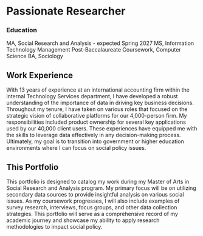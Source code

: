 # Passionate Researcher

### Education
MA, Social Research and Analysis - expected Spring 2027
MS, Information Technology Management
Post-Baccalaureate Coursework, Computer Science
BA, Sociology

## Work Experience
With 13 years of experience at an international accounting firm within the internal Technology Services department, I have developed a robust understanding of the importance of data in driving key business decisions. Throughout my tenure, I have taken on various roles that focused on the strategic vision of collaborative platforms for our 4,000-person firm. My responsibilities included product ownership for several key applications used by our 40,000 client users. These experiences have equipped me with the skills to leverage data effectively in any decision-making process. Ultimately, my goal is to transition into government or higher education environments where I can focus on social policy issues.

## This Portfolio
This portfolio is designed to catalog my work during my Master of Arts in Social Research and Analysis program. My primary focus will be on utilizing secondary data sources to provide insightful analysis on various social issues. As my coursework progresses, I will also include examples of survey research, interviews, focus groups, and other data collection strategies. This portfolio will serve as a comprehensive record of my academic journey and showcase my ability to apply research methodologies to impact social policy.
